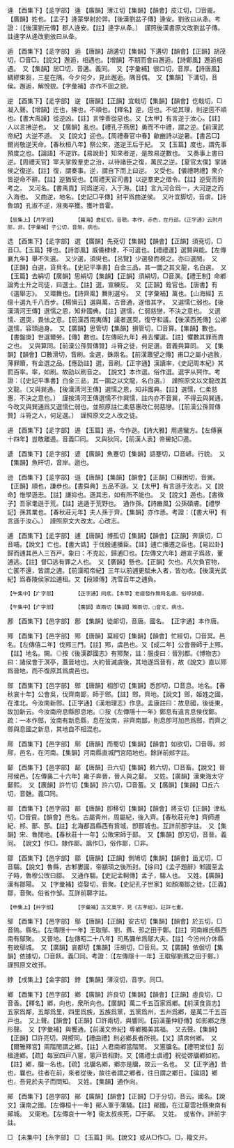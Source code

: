 <!-- { "loadSidebar": true } -->
逄	【酉集下】【辵字部】	逄	【廣韻】薄江切【集韻】【韻會】皮江切，□音龎。【廣韻】姓也。【孟子】逄蒙學射於羿。【後漢劉盆子傳】逄安。劉攽曰从夅。考證：〔【後漢劉元傳】郡人逄安。【註】逄字从夅。〕　謹照後漢書原文改劉盆子傳。註逄字从逄改劉攽曰从夅。 

逅	【酉集下】【辵字部】	逅	【唐韻】胡遘切【集韻】下遘切【韻會】【正韻】胡茂切，□音□。【說文】邂逅，相遇也。【增韻】不期而會曰邂逅。【詩鄭風】邂逅相遇。　又【集韻】居□切，音遘。義同。　又【字彙補】很口切，音厚。【詩唐風】綢繆束芻，三星在隅。今夕何夕，見此邂逅。隅音偶。　又【集韻】下溝切，音侯。邂逅，解悅貌。【字彙補】亦作不固之貌。

逆	【酉集下】【辵字部】	逆	【唐韻】【正韻】宜戟切【集韻】【韻會】仡戟切，□凝入聲。【增韻】迕也，拂也，不順也。【釋名】逆，遌也。不從其理，則逆遌不順也。【書大禹謨】從逆凶。【註】言悖善從惡也。又【太甲】有言逆于汝心。【註】人以言拂逆也。　又【廣韻】亂也。【禮孔子燕居】勇而不中禮，謂之逆。【前漢武帝紀】大逆不道。　又【說文】迎也。【周禮春官中春】龡豳詩以逆暑。【書呂□】爾尚敬逆天命。【春秋桓八年】祭公來，遂逆王后于紀。　又【玉篇】度也，謂先事預度之也。【論語】不逆詐。【易說卦】知來者逆，是故易逆數也。　又奏事上書曰逆。【周禮天官】宰夫掌敘羣吏之治，以待諸臣之復，萬民之逆。【夏官太僕】掌諸侯之復逆。【註】復，謂奏事。逆，謂自下而上曰逆。　又受也。【儀禮聘禮】衆介皆逆命不辭。【註】逆猶受也。【周禮天官司書】以逆羣吏之徵令。【註】逆受而鉤考之。　又河名。【書禹貢】同爲逆河，入于海。【註】言九河合爲一，大河逆之而入海也。　又曲逆，地名。【史記□平傳】封平爲曲逆侯。　又叶宜脚切，音虐。【詩魯頌】孔淑不逆，淮夷卒獲。獲叶音霍。

	【辰集上】【月字部】		【篇海】倉紅切，音聰。本作，赤色，在丹部。《正字通》云附月部，非。【字彙補】子公切，音匆。病也。

选	【酉集下】【辵字部】	選	【廣韻】先兗切【集韻】【韻會】【正韻】須兗切，□音□。【玉篇】擇也。【詩邶風】威儀棣棣，不可選也。【禮禮運】選賢與能。【左傳襄九年】舉不失選。　又少選，須臾也。【呂覽】少選發而視之。亦曰選閒。　又【正韻】白選，貨貝名。【史記平準書】白金三品，其一圜之其文龍，名白選。　又【玉篇】去絹切【廣韻】思絹切【集韻】【正韻】須絹切，□音潠。【禮王制】命鄕論秀士升之司徒，曰選士。【註】選，宣練反。　又【正韻】銓官也。【唐書】有《選舉志》。　又環舞也。【詩齊風】舞則選兮。　又【字彙補】萬也。【山海經】五億十選九千八百步。【楊愼云】選與萬，古音通，遂借其字。　又選懦仁弱也。【後漢淸河王傳】選懦之恩，知非國典。【註】選懦，仁弱慈戀，不決之意也。　又選懦、選耎，畏怯之意。【前漢西南夷傳】議者選耎，復守和議。【後漢西羌傳】公卿選懦，容頭過身。　又【廣韻】思管切【集韻】損管切，□音算。【集韻】數也。【書盤庚】世選爾勞。【傳】數也。【左傳昭九年】弗去懼選。【註】懼數其罪而責之也。　又與算同。【前漢公孫賀傳贊】斗筲之徒，何足選。音義與算同。　又【集韻】【韻會】□數滑切，音刷。金選，銖兩名。【前漢蕭望之傳】甫□之屬小過赦，薄罪贖，有金選之品。【應劭註】選，音刷。【正字通】漢讀率，《史記周本紀》其罰百率。率，如刷。故劭以刷音之。　【說文】本作選。俗作選。選字从巺作。考證：〔【史記平準書】白金三品，其一圜之以文龍，名白選。〕　謹照原文以文龍改其文龍。〔又與巽通。【後漢淸河王傳】選懦之恩，知非國典。【註】選懦，仁柔慈惠，不決之意也。〕　謹按淸河王傳選懦不作巽懦，註内亦不音巽，不得云與巽通。今改又與巽通爲又選懦仁弱也。並照原註仁柔慈惠改仁弱慈戀。〔【前漢公孫賀傳贊】斗筲之人，何足選。〕　謹照原文之人改之徒。 

逷	【酉集下】【辵字部】	逷	【玉篇】逷，今作逖。【詩大雅】用逷蠻方。【左傳襄十四年】豈敢離逷。音義□同。　又與狄同。【前漢人表】帝嚳妃□逷。

遃	【酉集下】【辵字部】	遃	【廣韻】魚蹇切【集韻】語蹇切，□音嵃。行貌。　又【集韻】魚旰切，音岸。遨也。

逊	【酉集下】【辵字部】	遜	【唐韻】【集韻】【韻會】【正韻】□蘇困切，音巽。【正韻】順也，謙恭也。【書舜典】五品不遜。又【太甲】有言遜于汝志。又【說命】惟學遜志。【註】謙抑也。遜其志，如有所不能也。　又【說文】遁也。【書微子】吾家耄遜于荒。【註】逃遁于荒野也。　通作孫。【詩豳風】公孫碩膚。【禮學記】孫其業也。【春秋莊元年】夫人孫于齊。【集韻】亦作愻。考證：〔【書大甲】有言遜于汝心。〕　謹照原文大改太。心改志。 

逋	【酉集下】【辵字部】	逋	【唐韻】博孤切【集韻】【韻會】【正韻】奔謨切，□音哺。【說文】亡也。【書大誥】于伐殷逋播臣。【註】逋亡播遷之臣也。【易訟卦】歸而逋其邑人三百戸。象曰：不克訟，歸逋□也。【左傳文六年】趙宣子爲政，董逋逃。【註】督□逃有罪之人也。　又【廣韻】懸也。【正韻】欠也。凡欠負官物，亡匿不還，皆謂之逋。【前漢昭帝紀】三年以前逋更賦未入者，皆勿收。【後漢光武紀】爲舂陵侯家訟逋租。又【段熲傳】洗雪百年之逋負。

	【午集中】【疒字部】		【正字通】同痎。【本草】老瘧發作無時名瘧。俗呼妖瘧。

	【午集中】【疒字部】		【廣韻】直兩切【集韻】雉兩切，□音丈。病也。

鄌	【酉集下】【邑字部】	鄌	【集韻】徒郞切，音唐。國名。　【正字通】本作唐。

鄍	【酉集下】【邑字部】	鄍	【唐韻】莫經切【集韻】【韻會】忙經切，□音冥。邑名。【左傳僖二年】伐鄍三門。【註】鄍，虞邑也。又【成二年】公會晉師于上鄍。【註】地名。闕。◎按《後漢郡國志》有鄍聚，註：服虔曰：晉別都。《博物志》曰：諸侯會于溟亭，蓋晉地也。大約晉滅虞後，其地遂爲晉有，故《說文》直以鄍爲晉地，而不復原其爲虞邑也。

鄎	【酉集下】【邑字部】	鄎	【唐韻】相卽切【集韻】悉卽切，□音息。地名。【春秋哀十年】公會吳，伐齊南鄙，師于鄎。【註】鄎，齊地。【說文】鄎，姬姓之國，在淮北。今汝南新鄎。【正字通】《漢地理志》作息。孟康註曰：故息國，後徙東，故加新云。今汝南府息縣卽息地。◎按《左傳隱十一年》鄭息有違言息侯伐鄭。疏：一本作鄎，汝南有新息縣，息在汝南，非齊南鄙，則息卽可加邑爲鄎，而齊之鄎與息國之新息，其地自不相混也。

鄏	【酉集下】【邑字部】	鄏	【唐韻】而蜀切【集韻】【韻會】如欲切，□音辱。郟鄏，邑名，在河南。【集韻】河南縣直城門宮陌地也。餘詳前郟字註。

鄐	【酉集下】【邑字部】	鄐	【唐韻】丑六切【集韻】敕六切，□音畜。【說文】晉郉侯邑。【左傳襄二十六年】雍子奔晉，晉人與之鄐。　又姓。【廣韻】漢東海太守鄐熙。　又【廣韻】許竹切【集韻】許六切，□音蓄。又【廣韻】【集韻】□丘六切，音麯。義□同。

鄑	【酉集下】【邑字部】	鄑	【唐韻】卽移切【集韻】【韻會】將支切【正韻】津私切，□音貲。【韻會】邑名。古屬靑州，周屬紀，後入齊。【春秋莊元年】齊師遷紀、郱、鄑、郚。【註】北海都昌縣西有貲城，卽鄑城也。互詳前郚字註。　又【集韻】宋、魯閒地。【春秋莊十一年】公敗宋師于鄑。　又【集韻】卽刃切，音晉。義同。　【說文】作□。隸作鄑。譌作□，俗作鄑，□非。

鄒	【酉集下】【邑字部】	鄒	【唐韻】【正韻】側鳩切【集韻】【韻會】甾尤切，□音騶。【說文】魯縣，古邾婁國，帝顓頊之後所封。【徐曰】《孟子題辭》邾國至孟子時，魯穆公攺曰鄒。　又通作騶。【史記孟軻傳】孟子，騶人也。　又姓。【廣韻】漢有鄒陽。　又【字彙補】從娶切，音聚。【史記孔子世家】如顏濁鄒之徒。【正義】鄒，音聚。俗省作邹。互詳前郰字註。

	【申集上】【艸字部】		【字彙補】古文莫字，見《古孝經》。註詳七畫。

鄔	【酉集下】【邑字部】	鄔	【唐韻】【正韻】安古切【集韻】【韻會】於五切，□音隖。縣名。【左傳隱十一年】王取鄔、劉、蔿、邘之田于鄭。【註】河南緱氏縣西南有鄔聚。　又晉地。【左傳昭二十八年】司馬彌牟爲鄔大夫。【註】今汾州介休縣有故鄔城。　又【廣韻】哀都切【集韻】汪胡切，□音烏。又【廣韻】依倨切【集韻】依據切，□音飫。義□同。考證：〔【左傳隱十一年】王取鄔劉蔿之田于鄭。〕　謹照原文改邘。 

鋍	【戌集上】【金字部】	鋍	【集韻】薄沒切，音孛。同□。

鄕	【酉集下】【邑字部】	鄕	【廣韻】許良切【集韻】【韻會】【正韻】虛良切，□音香。【釋名】鄕，向也，衆所向也。【廣韻】萬二千五百家爲鄕。【前漢食貨志】五家爲鄰，五鄰爲里，四里爲族，五族爲黨，五黨爲州，五州爲鄕，是萬二千五百戸也。　又上聲。【韻會】【正韻】□許兩切，與響同。【前漢董仲舒傳】如影鄕之應形聲。　又【字彙補】與饗通。【前漢文帝紀】尃鄕獨美其福。　又去聲。【集韻】【正韻】□許亮切。與嚮同。【禮曲禮】則必鄕長者所視。【又】請席何鄕。　又【爾雅釋宮】兩階閒謂之鄕。【註】人君南鄕當階閒。　又窻牖名。【禮明堂位】刮楹達鄕。【疏】每室四戸八窻，窻戸皆相對。又【儀禮士虞禮】祝從啓牖鄕如初。【註】鄕，牖一名也。【疏】北牖名鄕，鄕亦是牖，故云一名也。　又【正字通】昔也，曩也。往者在前，來者從後，故往者謂之鄕者，往日謂之鄕日。【論語】鄕也，吾見於夫子而問知。　又姓。【集韻】通作向。

鄖	【酉集下】【邑字部】	鄖	【廣韻】【韻會】【正韻】□于分切，音云。國名。【說文】漢南之國。【左傳桓十一年】鄖人軍于蒲騷。【註】鄖國，在江夏雲社縣東南有鄖城。　又衞地。【左傳哀十一年】衞太叔疾死，□于鄖。　又姓。　或省作。詳前字註。

□	【未集中】【糸字部】	□	【玉篇】同。【說文】或从□作□。□，籀文弁。

